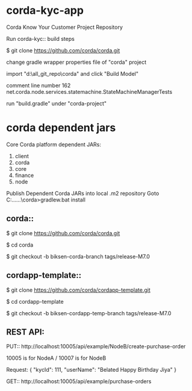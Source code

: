 # corda-kyc-app
Corda Know Your Customer Project Repository

Run corda-kyc:: build steps

$ git clone https://github.com/corda/corda.git

change gradle wrapper properties file of "corda" project

import "d:\all_git_repo\corda" and click "Build Model"

comment line number 162 net.corda.node.services.statemachine.StateMachineManagerTests

run "build.gradle" under "corda-project"

# corda dependent jars
Core Corda platform dependent JARs: 
1. client 
2. corda 
3. core 
4. finance 
5. node

Publish Dependent Corda JARs into local .m2 repository 
Goto C:\......\corda>gradlew.bat install


corda::
-------
$ git clone https://github.com/corda/corda.git

$ cd corda

$ git checkout -b biksen-corda-branch tags/release-M7.0


cordapp-template::
------------------
$ git clone https://github.com/corda/cordapp-template.git

$ cd cordapp-template

$ git checkout -b biksen-cordapp-temp-branch tags/release-M7.0


REST API:
--------
PUT::
http://localhost:10005/api/example/NodeB/create-purchase-order

10005 is for NodeA / 10007 is for NodeB

Request:
{
     "kycId": 111,
     "userName": "Belated Happy Birthday Jiya"
 }

GET::
http://localhost:10005/api/example/purchase-orders
